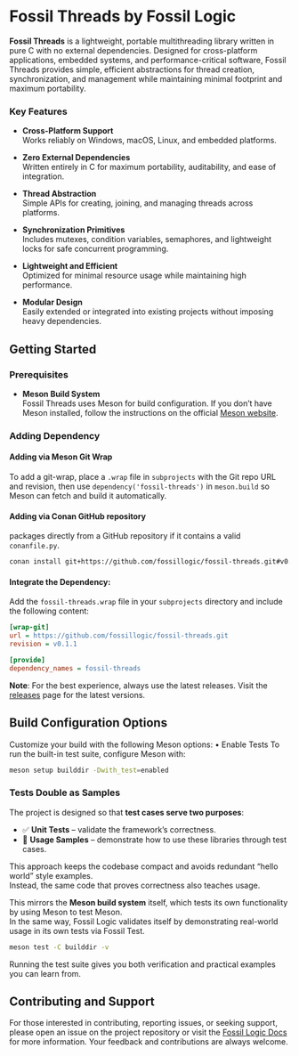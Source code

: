 # **Fossil Threads by Fossil Logic**

**Fossil Threads** is a lightweight, portable multithreading library written in pure C with no external dependencies. Designed for cross-platform applications, embedded systems, and performance-critical software, Fossil Threads provides simple, efficient abstractions for thread creation, synchronization, and management while maintaining minimal footprint and maximum portability.

### Key Features

- **Cross-Platform Support**  
  Works reliably on Windows, macOS, Linux, and embedded platforms.

- **Zero External Dependencies**  
  Written entirely in C for maximum portability, auditability, and ease of integration.

- **Thread Abstraction**  
  Simple APIs for creating, joining, and managing threads across platforms.

- **Synchronization Primitives**  
  Includes mutexes, condition variables, semaphores, and lightweight locks for safe concurrent programming.

- **Lightweight and Efficient**  
  Optimized for minimal resource usage while maintaining high performance.

- **Modular Design**  
  Easily extended or integrated into existing projects without imposing heavy dependencies.

## Getting Started

### Prerequisites

- **Meson Build System**  
  Fossil Threads uses Meson for build configuration. If you don’t have Meson installed, follow the instructions on the official [Meson website](https://mesonbuild.com/Getting-meson.html).

### Adding Dependency

#### Adding via Meson Git Wrap

To add a git-wrap, place a `.wrap` file in `subprojects` with the Git repo URL and revision, then use `dependency('fossil-threads')` in `meson.build` so Meson can fetch and build it automatically.

#### Adding via Conan GitHub repository

 packages directly from a GitHub repository if it contains a valid `conanfile.py`.

```bash
conan install git+https://github.com/fossillogic/fossil-threads.git#v0.1.1 --name fossil_threads --build=missing
```

#### Integrate the Dependency:

Add the `fossil-threads.wrap` file in your `subprojects` directory and include the following content:

```ini
[wrap-git]
url = https://github.com/fossillogic/fossil-threads.git
revision = v0.1.1

[provide]
dependency_names = fossil-threads
```

**Note**: For the best experience, always use the latest releases. Visit the [releases](https://github.com/fossillogic/fossil-threads/releases) page for the latest versions.

## Build Configuration Options

Customize your build with the following Meson options:
	•	Enable Tests
To run the built-in test suite, configure Meson with:

```sh
meson setup builddir -Dwith_test=enabled
```

### Tests Double as Samples

The project is designed so that **test cases serve two purposes**:

- ✅ **Unit Tests** – validate the framework’s correctness.  
- 📖 **Usage Samples** – demonstrate how to use these libraries through test cases.  

This approach keeps the codebase compact and avoids redundant “hello world” style examples.  
Instead, the same code that proves correctness also teaches usage.  

This mirrors the **Meson build system** itself, which tests its own functionality by using Meson to test Meson.  
In the same way, Fossil Logic validates itself by demonstrating real-world usage in its own tests via Fossil Test.  

```bash
meson test -C builddir -v
```

Running the test suite gives you both verification and practical examples you can learn from.

## Contributing and Support

For those interested in contributing, reporting issues, or seeking support, please open an issue on the project repository or visit the [Fossil Logic Docs](https://fossillogic.com/docs) for more information. Your feedback and contributions are always welcome.